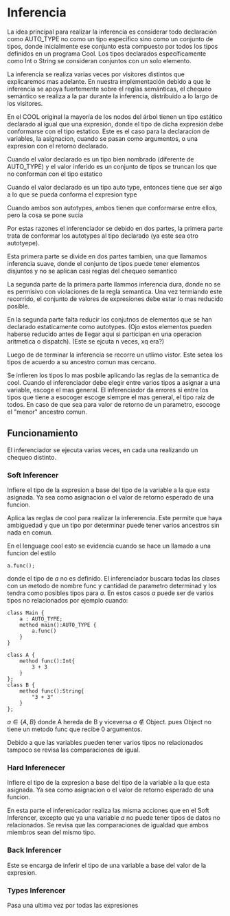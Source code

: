 # Inferencia

La idea principal para realizar la inferencia es considerar todo declaración como AUTO_TYPE no como un tipo especifico sino como un conjunto de tipos, donde inicialmente ese conjunto esta compuesto por todos los tipos definidos en un programa Cool. Los tipos declarados específicamente como Int o String se consideran conjuntos con un solo elemento.

La inferencia se realiza varias veces por visitores distintos que explicaremos mas adelante. En nuestra implementación debido a que le inferencia se apoya fuertemente sobre el reglas semánticas, el chequeo semántico se realiza a la par durante la inferencia, distribuido a lo largo de los visitores.

En el COOL original la mayoría de los nodos del árbol tienen un tipo estático declarado al igual que una expresión, donde el tipo de dicha expresión debe conformarse con el tipo estatico. Este es el caso para la declaracion de variables, la asignacion, cuando se pasan como argumentos, o una expresion con el retorno declarado.

Cuando el valor declarado es un tipo bien nombrado (diferente de AUTO_TYPE) y el valor inferido es un conjunto de tipos se truncan los que no conforman con el tipo estatico

Cuando el valor declarado es un tipo auto type, entonces tiene que ser algo a lo que se pueda conforma el expresion type

Cuando ambos son autotypes, ambos tienen que conformarse entre ellos, pero la cosa se pone sucia

Por estas razones el inferenciador se debido en dos partes, la primera parte trata de conformar los autotypes al tipo declarado (ya este sea otro autotyepe).

Esta primera parte se divide en dos partes tambien, una que llamamos inferencia suave, donde el conjunto de tipos puede tener elementos disjuntos y no se aplican casi reglas del chequeo semantico

La segunda parte de la primera parte llammos inferencia dura, donde no se es permisivo con violaciones de la regla semantica. Una vez termiando este recorrido, el conjunto de valores de expresiones debe estar lo mas reducido posible.

En la segunda parte falta reducir los conjutnos de elementos que se han declarado estaticamente como autotypes. (Ojo estos elementos pueden haberse reducido antes de llegar aqui si participan en una operacion aritmetica o dispatch).  (Este se ejcuta n veces, xq era?)

Luego de de terminar la inferencia se recorre un utlimo vistor. Este setea los tipos de acuerdo a su ancestro comun mas cercano. 

Se infieren los tipos  lo mas posbile aplicando las reglas de la semantica de cool. Cuando el inferenciador debe elegir entre varios tipos a asignar a una variable, escoge el mas general. El inferenciador da errores si entre los tipos que tiene a esocoger escoge siempre el mas general, el tipo raiz de todos. En caso de que sea para valor de retorno de un parametro, esocoge el "menor" ancestro comun.

## Funcionamiento

El inferenciador se ejecuta varias veces, en cada una  realizando un chequeo distinto.

### Soft Inferencer 

Infiere el tipo de la expresion a base del tipo de la variable a la que esta asignada. Ya sea como asignacion o el valor de retorno esperado de una funcion.

Aplica las reglas de cool para realizar la infererencia.  Este permite que haya ambiguedad y que un tipo por determinar puede tener varios ancestros sin nada en comun.

En el lenguage cool esto se evidencia cuando se hace un llamado a una funcion del estilo

```
a.func();
```

donde el tipo de _a_  no es definido. El inferenciador buscara todas las clases con un metodo de nombre func y cantidad de parametro determinad y los tendra como posibles tipos para _a_. En estos casos _a_ puede ser de varios tipos no relacionados por ejemplo cuando:

```
class Main {
	a : AUTO_TYPE;
	method main():AUTO_TYPE {
		a.func()
	}
}

class A {
	method func():Int{
		3 + 3
	}
};
class B {
	method func():String{
		"3 + 3"
	}
};
```

$a \in \{A, B\}$ donde A hereda de B y viceversa $a \notin \text{Object}$. pues Object no tiene un metodo func que recibe 0 argumentos.

Debido a que las variables pueden tener varios tipos no relacionados tampoco se revisa las comparaciones de igual.

### Hard Inferenecer

Infiere el tipo de la expresion a base del tipo de la variable a la que esta asignada. Ya sea como asignacion o el valor de retorno esperado de una funcion.

En esta parte el inferenicador realiza las misma acciones que en el Soft Inferencer, excepto que ya una variable $a$ no puede tener tipos de datos no relacionados.  Se revisa que las comparaciones de igualdad que ambos miembros sean del mismo tipo.

### Back Inferencer

Este se encarga de inferir el tipo de una variable a base del valor de la expresion.

### Types Inferencer

Pasa una ultima vez por todas las expresiones 
